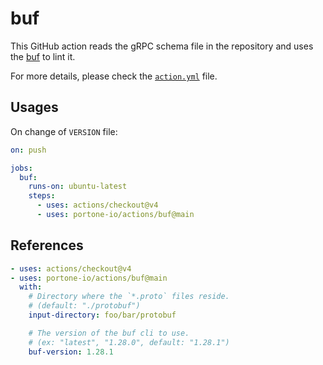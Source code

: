 buf
========
This GitHub action reads the gRPC schema file in the repository and uses the
[buf] to lint it.

For more details, please check the [`action.yml`] file.

[buf]: https://buf.build/
[`action.yml`]: ./action.yml

Usages
--------
On change of `VERSION` file:
```yaml
on: push

jobs:
  buf:
    runs-on: ubuntu-latest
    steps:
      - uses: actions/checkout@v4
      - uses: portone-io/actions/buf@main
```

References
--------
```yaml
- uses: actions/checkout@v4
- uses: portone-io/actions/buf@main
  with:
    # Directory where the `*.proto` files reside.
    # (default: "./protobuf")
    input-directory: foo/bar/protobuf

    # The version of the buf cli to use.
    # (ex: "latest", "1.28.0", default: "1.28.1")
    buf-version: 1.28.1
```
